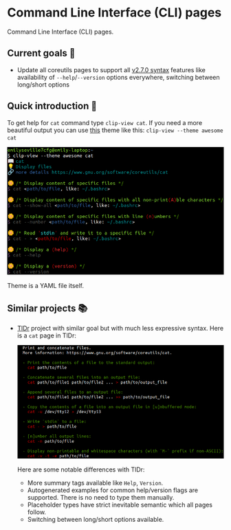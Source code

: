 # Command Line Interface (CLI) pages

Command Line Interface (CLI) pages.

## Current goals :checkered_flag:

- Update all coreutils pages to support all [v2.7.0 syntax](https://github.com/command-line-interface-pages/syntax/blob/main/base.md)
  features like availability of `--help`/`--version` options everywhere, switching
  between long/short options

## Quick introduction :rocket:

To get help for `cat` command type `clip-view cat`. If you need a more beautiful
output you can use [this](https://github.com/command-line-interface-pages/themes/tree/main/awesome)
theme like this: `clip-view --theme awesome cat`

![clip page](./clip-page.png)

Theme is a YAML file itself.

## Similar projects :books:

- [TlDr](https://github.com/tldr-pages/tldr) project with similar goal but with much less expressive syntax.
  Here is a `cat` page in TlDr:

  ![tldr page](./tldr-page.png)

  Here are some notable differences with TlDr:

  - More summary tags available like `Help`, `Version`.
  - Autogenerated examples for common help/version flags are supported. There
    is no need to type them manually.
  - Placeholder types have strict inevitable semantic which all pages follow.
  - Switching between long/short options available.
